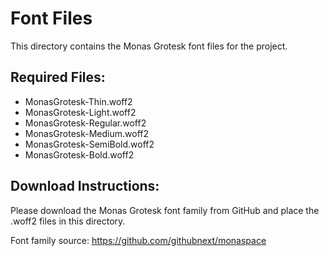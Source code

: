 # Font Files

This directory contains the Monas Grotesk font files for the project.

## Required Files:
- MonasGrotesk-Thin.woff2
- MonasGrotesk-Light.woff2  
- MonasGrotesk-Regular.woff2
- MonasGrotesk-Medium.woff2
- MonasGrotesk-SemiBold.woff2
- MonasGrotesk-Bold.woff2

## Download Instructions:
Please download the Monas Grotesk font family from GitHub and place the .woff2 files in this directory.

Font family source: https://github.com/githubnext/monaspace